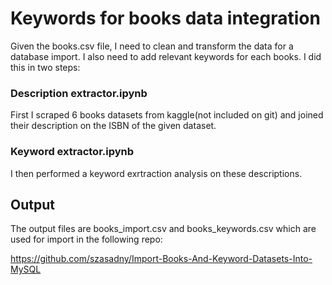 # Keywords for books data integration

Given the books.csv file, I need to clean and transform the data for a database import. I also need to add relevant keywords for each books. I did this in two steps:

### Description extractor.ipynb
First I scraped 6 books datasets from kaggle(not included on git) and joined their description on the ISBN of the given dataset. 

### Keyword extractor.ipynb
I then performed a keyword exrtraction analysis on these descriptions.

## Output
The output files are books_import.csv and books_keywords.csv which are used for import in the following repo:

https://github.com/szasadny/Import-Books-And-Keyword-Datasets-Into-MySQL
